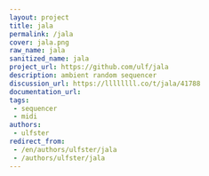 ```yaml
---
layout: project
title: jala
permalink: /jala
cover: jala.png
raw_name: jala
sanitized_name: jala
project_url: https://github.com/ulf/jala
description: ambient random sequencer
discussion_url: https://llllllll.co/t/jala/41788
documentation_url: 
tags:
 - sequencer
 - midi
authors:
 - ulfster
redirect_from:
 - /en/authors/ulfster/jala
 - /authors/ulfster/jala
---
```

